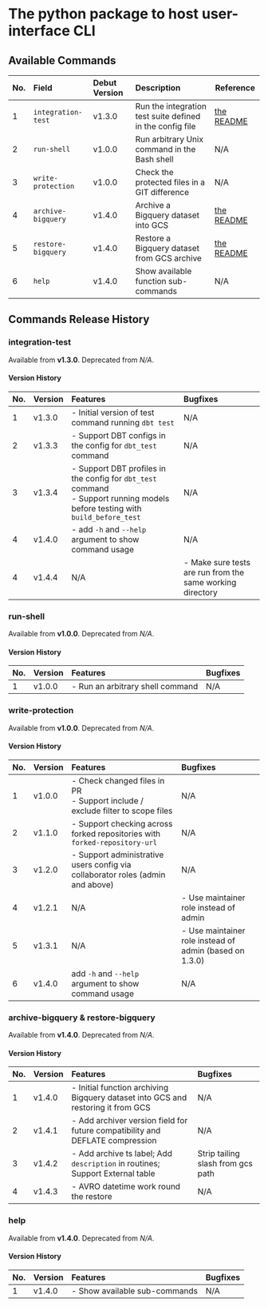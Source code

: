 # The python package to host user-interface CLI

## Available Commands
| No. | Field              | Debut Version | Description                                               | Reference         |
|:----|:-------------------|:--------------|:----------------------------------------------------------|-------------------|
| 1   | `integration-test` | v1.3.0        | Run the integration test suite defined in the config file | [the README](/src/customizable_continuous_integration/automations/integration/README.md) |
| 2   | `run-shell`        | v1.0.0        | Run arbitrary Unix command in the Bash shell              | N/A               |
| 3   | `write-protection` | v1.0.0        | Check the protected files in a GIT difference             | N/A               |
| 4   | `archive-bigquery` | v1.4.0        | Archive a Bigquery dataset into GCS                       | [the README](/src/customizable_continuous_integration/automations/bigquery_archiver/README.md) |
| 5   | `restore-bigquery` | v1.4.0        | Restore a Bigquery dataset from GCS archive               | [the README](/src/customizable_continuous_integration/automations/bigquery_archiver/README.md) |
| 6   | `help`             | v1.4.0        | Show available function sub-commands                      | N/A               |


## Commands Release History
### integration-test
Available from **v1.3.0**.
Deprecated from *N/A*.
#### Version History
| No. | Version | Features                                                                                                                         | Bugfixes                                                  |
|:----|:--------|:---------------------------------------------------------------------------------------------------------------------------------|:----------------------------------------------------------|
| 1   | v1.3.0  | - Initial version of test command running `dbt test`                                                                             | N/A                                                       |
| 2   | v1.3.3  | - Support DBT configs in the config for `dbt_test` command                                                                       | N/A                                                       |
| 3   | v1.3.4  | - Support DBT profiles in the config for `dbt_test` command<br> - Support running models before testing with `build_before_test` | N/A                                                       |
| 4   | v1.4.0  | - add `-h` and `--help` argument to show command usage                                                                           | N/A                                                       |
| 4   | v1.4.4  | N/A                                                                                                                              | - Make sure tests are run from the same working directory |


### run-shell
Available from **v1.0.0**.
Deprecated from *N/A*.
#### Version History
| No. | Version | Features                         | Bugfixes |
|:----|:--------|:---------------------------------|:---------|
| 1   | v1.0.0  | - Run an arbitrary shell command | N/A      |

### write-protection
Available from **v1.0.0**.
Deprecated from *N/A*.
#### Version History
| No. | Version | Features                                                                             | Bugfixes                                                |
|:----|:--------|:-------------------------------------------------------------------------------------|:--------------------------------------------------------|
| 1   | v1.0.0  | - Check changed files in PR<br>- Support include / exclude filter to scope files<br> | N/A                                                     |
| 2   | v1.1.0  | - Support checking across forked repositories with `forked-repository-url`           | N/A                                                     |
| 3   | v1.2.0  | - Support administrative users config via collaborator roles (admin and above)       | N/A                                                     |
| 4   | v1.2.1  | N/A                                                                                  | - Use maintainer role instead of admin                  |
| 5   | v1.3.1  | N/A                                                                                  | - Use maintainer role instead of admin (based on 1.3.0) |
| 6   | v1.4.0  | add `-h` and `--help` argument to show command usage                                 | N/A                                                     |

### archive-bigquery & restore-bigquery
Available from **v1.4.0**.
Deprecated from *N/A*.
#### Version History
| No. | Version | Features                                                                         | Bugfixes                          |
|:----|:--------|:---------------------------------------------------------------------------------|:----------------------------------|
| 1   | v1.4.0  | - Initial function archiving Bigquery dataset into GCS and restoring it from GCS | N/A                               |
| 2   | v1.4.1  | - Add archiver version field for future compatibility and DEFLATE compression    | N/A                               |
| 3   | v1.4.2  | - Add archive ts label; Add `description` in routines; Support External table    | Strip tailing slash from gcs path |
| 4   | v1.4.3  | - AVRO datetime work round the restore                                           | N/A                               |

### help
Available from **v1.4.0**.
Deprecated from *N/A*.
#### Version History
| No. | Version | Features                      | Bugfixes |
|:----|:--------|:------------------------------|:---------|
| 1   | v1.4.0  | - Show available sub-commands | N/A      |
